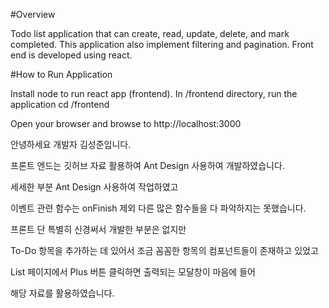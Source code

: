 #Overview

Todo list application that can create, read, update, delete, and mark completed.
This application also implement filtering and pagination.
Front end is developed using react.

#How to Run Application

Install node to run react app (frontend).
In /frontend directory, run the application
cd /frontend

Open your browser and browse to http://localhost:3000

안녕하세요 개발자 김성준입니다.

프론트 엔드는 깃허브 자료 활용하여 Ant Design 사용하여 개발하였습니다.

세세한 부분 Ant Design 사용하여 작업하였고

이벤트 관련 함수는 onFinish 제외 다른 많은 함수들을 다 파악하지는 못했습니다.

프론트 단 특별히 신경써서 개발한 부분은 없지만

To-Do 항목을 추가하는 데 있어서 조금 꼼꼼한 항목의 컴포넌트들이 존재하고 있었고

List 페이지에서 Plus 버튼 클릭하면 출력되는 모달창이 마음에 들어

해당 자료를 활용하였습니다.

